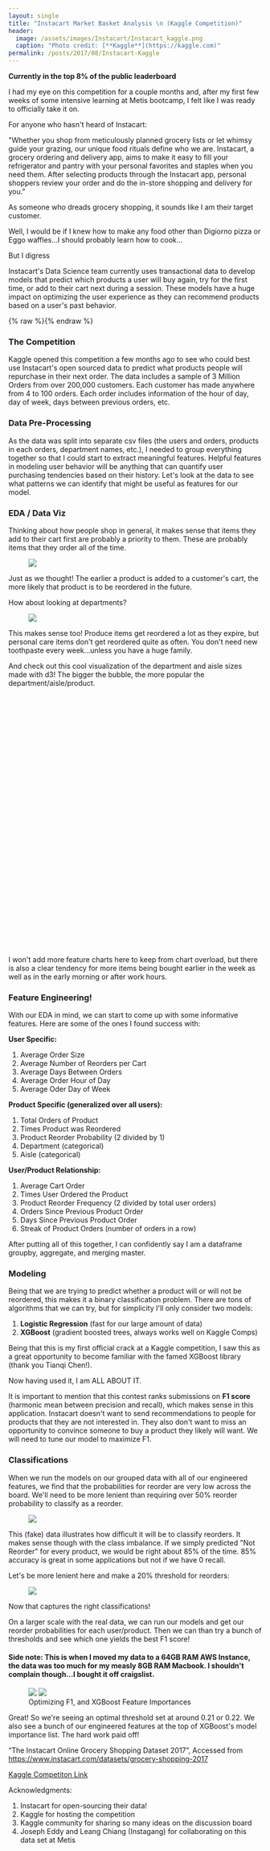 ```yaml
---
layout: single
title: "Instacart Market Basket Analysis \n (Kaggle Competition)"
header:
  image: /assets/images/Instacart/Instacart_kaggle.png
  caption: "Photo credit: [**Kaggle**](https://kaggle.com)"
permalink: /posts/2017/08/Instacart-Kaggle
---
```


**Currently in the top 8% of the public leaderboard**

I had my eye on this competition for a couple months and, after my first few weeks of some intensive learning at Metis bootcamp, I felt like I was ready to officially take it on.

For anyone who hasn't heard of Instacart:

"Whether you shop from meticulously planned grocery lists or let whimsy guide your grazing, our unique food rituals define who we are. Instacart, a grocery ordering and delivery app, aims to make it easy to fill your refrigerator and pantry with your personal favorites and staples when you need them. After selecting products through the Instacart app, personal shoppers review your order and do the in-store shopping and delivery for you."

As someone who dreads grocery shopping, it sounds like I am their target customer.

Well, I would be if I knew how to make any food other than Digiorno pizza or Eggo waffles...I should probably learn how to cook...

But I digress

Instacart's Data Science team currently uses transactional data to develop models that predict which products a user will buy again, try for the first time, or add to their cart next during a session. These models have a huge impact on optimizing the user experience as they can recommend products based on a user's past behavior.

{% raw %}<img src="/assets/images/Instacart/app_pic.png" alt="" class="full">{% endraw %}

### The Competition

Kaggle opened this competition a few months ago to see who could best use Instacart's open sourced data to predict what products people will repurchase in their next order. The data includes a sample of 3 Million Orders from over 200,000 customers. Each customer has made anywhere from 4 to 100 orders. Each order includes information of the hour of day, day of week, days between previous orders, etc.

### Data Pre-Processing

As the data was split into separate csv files (the users and orders, products in each orders, department names, etc.), I needed to group everything together so that I could start to extract meaningful features. Helpful features in modeling user behavior will be anything that can quantify user purchasing tendencies based on their history. Let's look at the data to see what patterns we can identify that might be useful as features for our model.

### EDA / Data Viz

Thinking about how people shop in general, it makes sense that items they add to their cart first are probably a priority to them. These are probably items that they order all of the time.


<figure>
  <a href="/assets/images/Instacart/cart_reorder.png"><img src="/assets/images/Instacart/cart_reorder.png"></a>
</figure>

Just as we thought! The earlier a product is added to a customer's cart, the more likely that product is to be reordered in the future.

How about looking at departments?

<figure>
  <a href="/assets/images/Instacart/department_reorder.png"><img src="/assets/images/Instacart/department_reorder.png"></a>
</figure>

This makes sense too! Produce items get reordered a lot as they expire, but personal care items don't get reordered quite as often. You don't need new toothpaste every week...unless you have a huge family.

And check out this cool visualization of the department and aisle sizes made with d3! The bigger the bubble, the more popular the department/aisle/product.

<meta charset="utf-8">
<style>

.svg {
  display: block;
  margin: auto;
  border: 1px solid gray;
}

.node {
  cursor: pointer;
}

.node:hover {
  stroke: #000;
  stroke-width: 1.5px;
}

.node--leaf {
  fill: white;
}

.label {
  font: 18px "Helvetica Neue", Helvetica, Arial, sans-serif;
  fill: black;
  text-anchor: middle;
  text-shadow: 0 1px 0 #fff, 1px 0 0 #fff, -1px 0 0 #fff, 0 -1px 0 #fff;
}

.label,
.node--root,
.node--leaf {
  pointer-events: none;
}

</style>

<svg width="960" height="960"></svg>
<script src="https://d3js.org/d3.v4.min.js"></script>
<script>

var svg = d3.select("svg"),
    margin = 20,
    diameter = +svg.attr("width"),
    g = svg.append("g").attr("transform", "translate(" + diameter / 2 + "," + diameter / 2 + ")");

var color = d3.scaleLinear()
    .domain([-1, 5])
    //.range(["hsl(152,80%,80%)", "hsl(228,30%,40%)"])
    .range(["green", "white"])
    .interpolate(d3.interpolateHcl);

var pack = d3.pack()
    .size([diameter - margin, diameter - margin])
    .padding(2);

d3.json("/assets/images/Instacart/less_food_circles.json", function(error, root) {
  if (error) throw error;

  root = d3.hierarchy(root)
      .sum(function(d) { return d.size; })
      .sort(function(a, b) { return b.value - a.value; });

  var focus = root,
      nodes = pack(root).descendants(),
      view;

  var circle = g.selectAll("circle")
    .data(nodes)
    .enter().append("circle")
      .attr("class", function(d) { return d.parent ? d.children ? "node" : "node node--leaf" : "node node--root"; })
      .style("fill", function(d) { return d.children ? color(d.depth) : null; })
      .on("click", function(d) { if (focus !== d) zoom(d), d3.event.stopPropagation(); });

  var text = g.selectAll("text")
    .data(nodes)
    .enter().append("text")
      .attr("class", "label")
      .style("fill-opacity", function(d) { return d.parent === root ? 1 : 0; })
      .style("display", function(d) { return d.parent === root ? "inline" : "none"; })
      .text(function(d) { return d.data.name; });
      //.style("font-size", function(d) { return Math.min(2 * d.r, (2 * d.r - 8) / this.getComputedTextLength() * 10) + "px"; });


  var node = g.selectAll("circle,text");

  svg
      .style("background", color(-1))
      .on("click", function() { zoom(root); });

  zoomTo([root.x, root.y, root.r * 2 + margin]);

  function zoom(d) {
    var focus0 = focus; focus = d;

    var transition = d3.transition()
        .duration(d3.event.altKey ? 7500 : 2000)
        .tween("zoom", function(d) {
          var i = d3.interpolateZoom(view, [focus.x, focus.y, focus.r * 2 + margin]);
          return function(t) { zoomTo(i(t)); };
        });

    transition.selectAll("text")
      .filter(function(d) { return d.parent === focus || this.style.display === "inline"; })
        .style("fill-opacity", function(d) { return d.parent === focus ? 1 : 0; })
        .on("start", function(d) { if (d.parent === focus) this.style.display = "inline"; })
        .on("end", function(d) { if (d.parent !== focus) this.style.display = "none"; });
  }

  function zoomTo(v) {
    var k = diameter / v[2]; view = v;
    node.attr("transform", function(d) { return "translate(" + (d.x - v[0]) * k + "," + (d.y - v[1]) * k + ")"; });
    circle.attr("r", function(d) { return d.r * k; });
  }
});

</script>

I won't add more feature charts here to keep from chart overload, but there is also a clear tendency for more items being bought earlier in the week as well as in the early morning or after work hours.

### Feature Engineering!

With our EDA in mind, we can start to come up with some informative features. Here are some of the ones I found success with:

**User Specific:**

1. Average Order Size
2. Average Number of Reorders per Cart
3. Average Days Between Orders
4. Average Order Hour of Day
5. Average Oder Day of Week

**Product Specific (generalized over all users):**

1. Total Orders of Product
2. Times Product was Reordered
3. Product Reorder Probability (2 divided by 1)
4. Department (categorical)
5. Aisle (categorical)

**User/Product Relationship:**

1. Average Cart Order
2. Times User Ordered the Product
3. Product Reorder Frequency (2 divided by total user orders)
4. Orders Since Previous Product Order
5. Days Since Previous Product Order
6. Streak of Product Orders (number of orders in a row)

After putting all of this together, I can confidently say I am a dataframe groupby, aggregate, and merging master.

### Modeling

Being that we are trying to predict whether a product will or will not be reordered, this makes it a binary classification problem. There are tons of algorithms that we can try, but for simplicity I'll only consider two models:

1. **Logistic Regression** (fast for our large amount of data)
2. **XGBoost** (gradient boosted trees, always works well on Kaggle Comps)

Being that this is my first official crack at a Kaggle competition, I saw this as a great opportunity to become familiar with the famed XGBoost library (thank you Tianqi Chen!).

Now having used it, I am ALL ABOUT IT.

It is important to mention that this contest ranks submissions on **F1 score** (harmonic mean between precision and recall), which makes sense in this application. Instacart doesn't want to send recommendations to people for products that they are not interested in. They also don't want to miss an opportunity to convince someone to buy a product they likely will want. We will need to tune our model to maximize F1.

### Classifications

When we run the models on our grouped data with all of our engineered features, we find that the probabilities for reorder are very low across the board. We'll need to be more lenient than requiring over 50% reorder probability to classify as a reorder.

<figure>
  <a href="/assets/images/Instacart/proba_1.png"><img src="/assets/images/Instacart/proba_1.png"></a>
</figure>

This (fake) data illustrates how difficult it will be to classify reorders. It makes sense though with the class imbalance. If we simply predicted "Not Reorder" for every product, we would be right about 85% of the time. 85% accuracy is great in some applications but not if we have 0 recall.

Let's be more lenient here and make a 20% threshold for reorders:

<figure>
  <a href="/assets/images/Instacart/proba_2.png"><img src="/assets/images/Instacart/proba_2.png"></a>
</figure>

Now that captures the right classifications!

On a larger scale with the real data, we can run our models and get our reorder probabilities for each user/product. Then we can than try a bunch of thresholds and see which one yields the best F1 score!

#### Side note: This is when I moved my data to a 64GB RAM AWS Instance, the data was too much for my measly 8GB RAM Macbook. I shouldn't complain though...I bought it off craigslist.

<figure class="half">
    <a href="/assets/images/Instacart/thres_f1.png"><img src="/assets/images/Instacart/thres_f1.png"></a>
    <a href="/assets/images/Instacart/feature_imp.png"><img src="/assets/images/Instacart/feature_imp.png"></a>
    <figcaption>Optimizing F1, and XGBoost Feature Importances</figcaption>
</figure>

Great! So we're seeing an optimal threshold set at around 0.21 or 0.22. We also see a bunch of our engineered features at the top of XGBoost's model importance list. The hard work paid off!







“The Instacart Online Grocery Shopping Dataset 2017”, Accessed from https://www.instacart.com/datasets/grocery-shopping-2017

[Kaggle Competiton Link](https://www.kaggle.com/c/instacart-market-basket-analysis)

Acknowledgments:

1. Instacart for open-sourcing their data!
2. Kaggle for hosting the competition
3. Kaggle community for sharing so many ideas on the discussion board
4. Joseph Eddy and Leang Chiang (Instagang) for collaborating on this data set at Metis
